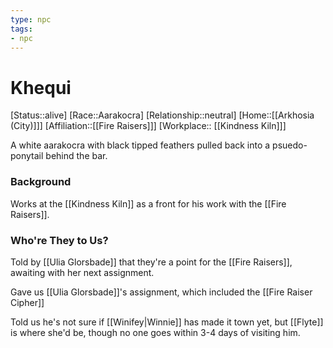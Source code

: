 ```yaml
---
type: npc
tags: 
- npc
---
```


# Khequi
[Status::alive]
[Race::Aarakocra]
[Relationship::neutral]
[Home::[[Arkhosia (City)]]]
[Affiliation::[[Fire Raisers]]]
[Workplace:: [[Kindness Kiln]]]

A white aarakocra with black tipped feathers pulled back into a psuedo-ponytail behind the bar. 

### Background
Works at the [[Kindness Kiln]] as a front for his work with the [[Fire Raisers]]. 

### Who're They to Us?
Told by [[Ulia Glorsbade]] that they're a point for the [[Fire Raisers]], awaiting with her next assignment. 

Gave us [[Ulia Glorsbade]]'s assignment, which included the [[Fire Raiser Cipher]] 

Told us he's not sure if [[Winifey|Winnie]] has made it town yet, but [[Flyte]] is where she'd be, though no one goes within 3-4 days of visiting him. 

